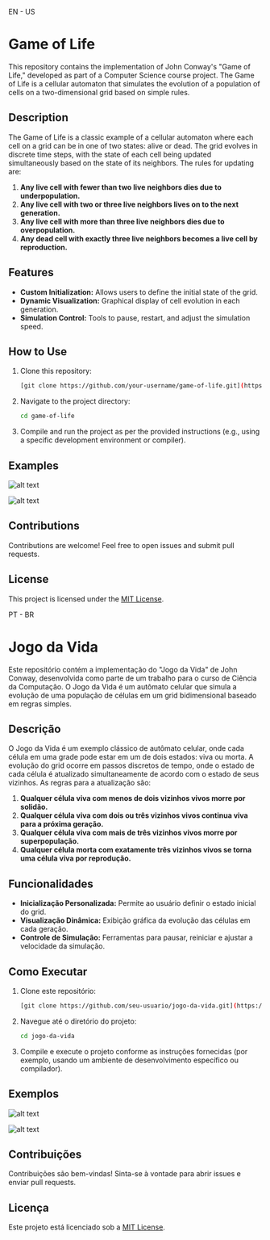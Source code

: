 EN - US
# Game of Life

This repository contains the implementation of John Conway's "Game of Life," developed as part of a Computer Science course project. The Game of Life is a cellular automaton that simulates the evolution of a population of cells on a two-dimensional grid based on simple rules.

## Description

The Game of Life is a classic example of a cellular automaton where each cell on a grid can be in one of two states: alive or dead. The grid evolves in discrete time steps, with the state of each cell being updated simultaneously based on the state of its neighbors. The rules for updating are:

1. **Any live cell with fewer than two live neighbors dies due to underpopulation.**
2. **Any live cell with two or three live neighbors lives on to the next generation.**
3. **Any live cell with more than three live neighbors dies due to overpopulation.**
4. **Any dead cell with exactly three live neighbors becomes a live cell by reproduction.**

## Features

- **Custom Initialization:** Allows users to define the initial state of the grid.
- **Dynamic Visualization:** Graphical display of cell evolution in each generation.
- **Simulation Control:** Tools to pause, restart, and adjust the simulation speed.

## How to Use

1. Clone this repository:
   ```sh
   [git clone https://github.com/your-username/game-of-life.git](https://github.com/Joao-Pedro-m/Game_of_life_in_C.git)
   ```

2. Navigate to the project directory:
   ```sh
   cd game-of-life
   ```

3. Compile and run the project as per the provided instructions (e.g., using a specific development environment or compiler).

## Examples

![alt text](https://lh3.googleusercontent.com/C6HkzTZOrAtlLPkY6tHcUQMX1BoahTG_Gt4ueO_G0dV-J6dqSbT7ElD6Ddg_vg2cNI1D9cIBQMUNaPWIkPrqGVpbE9RY_9Q3Fn0k)

![alt text](https://lh3.googleusercontent.com/iZwB2p3rX7D7h-4QWSmKXy-_4FBRVCB8A8vrGwQduZzqfU-1ZMewoumgw3HOTiOsrN3Ax_vnOuUGRFnWuIbGoOWpAnpCoxGqvxg)

## Contributions

Contributions are welcome! Feel free to open issues and submit pull requests.

## License

This project is licensed under the [MIT License](LICENSE).


PT - BR
# Jogo da Vida

Este repositório contém a implementação do "Jogo da Vida" de John Conway, desenvolvida como parte de um trabalho para o curso de Ciência da Computação. O Jogo da Vida é um autômato celular que simula a evolução de uma população de células em um grid bidimensional baseado em regras simples.

## Descrição

O Jogo da Vida é um exemplo clássico de autômato celular, onde cada célula em uma grade pode estar em um de dois estados: viva ou morta. A evolução do grid ocorre em passos discretos de tempo, onde o estado de cada célula é atualizado simultaneamente de acordo com o estado de seus vizinhos. As regras para a atualização são:

1. **Qualquer célula viva com menos de dois vizinhos vivos morre por solidão.**
2. **Qualquer célula viva com dois ou três vizinhos vivos continua viva para a próxima geração.**
3. **Qualquer célula viva com mais de três vizinhos vivos morre por superpopulação.**
4. **Qualquer célula morta com exatamente três vizinhos vivos se torna uma célula viva por reprodução.**

## Funcionalidades

- **Inicialização Personalizada:** Permite ao usuário definir o estado inicial do grid.
- **Visualização Dinâmica:** Exibição gráfica da evolução das células em cada geração.
- **Controle de Simulação:** Ferramentas para pausar, reiniciar e ajustar a velocidade da simulação.

## Como Executar

1. Clone este repositório:
   ```sh
   [git clone https://github.com/seu-usuario/jogo-da-vida.git](https://github.com/Joao-Pedro-m/Game_of_life_in_C.git)
   ```

2. Navegue até o diretório do projeto:
   ```sh
   cd jogo-da-vida
   ```

3. Compile e execute o projeto conforme as instruções fornecidas (por exemplo, usando um ambiente de desenvolvimento específico ou compilador).

## Exemplos

![alt text](https://lh3.googleusercontent.com/C6HkzTZOrAtlLPkY6tHcUQMX1BoahTG_Gt4ueO_G0dV-J6dqSbT7ElD6Ddg_vg2cNI1D9cIBQMUNaPWIkPrqGVpbE9RY_9Q3Fn0k)

![alt text](https://lh3.googleusercontent.com/iZwB2p3rX7D7h-4QWSmKXy-_4FBRVCB8A8vrGwQduZzqfU-1ZMewoumgw3HOTiOsrN3Ax_vnOuUGRFnWuIbGoOWpAnpCoxGqvxg)

## Contribuições

Contribuições são bem-vindas! Sinta-se à vontade para abrir issues e enviar pull requests.

## Licença

Este projeto está licenciado sob a [MIT License](LICENSE).
